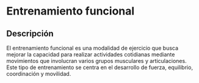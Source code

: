 # Entrenamiento funcional

## Descripción

El entrenamiento funcional es una modalidad de ejercicio que busca mejorar la capacidad para realizar actividades cotidianas mediante movimientos que involucran varios grupos musculares y articulaciones. Este tipo de entrenamiento se centra en el desarrollo de fuerza, equilibrio, coordinación y movilidad.